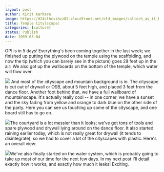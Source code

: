 ```yaml
---
layout: post
author: Kirit Karkare
image: https://d24slhcvzhzz82.cloudfront.net/old_images/caltech_as_it_happens/6a0105349b8251970b011168a61574970c.jpg
title: Temple City(scape)
categories: [culture]
status: Publish
date: 2009-03-04
---
```


OPI is in 5 days! Everything's been coming together in the last week; we finished up putting the plywood on the temple using the scaffolding, and now the tip (which you can barely see in the picture) goes 28 feet up in the air:
We also got up the wallboards on the bottom of the temple, which water will flow over. 

![](https://d24slhcvzhzz82.cloudfront.net/old_images/caltech_as_it_happens/6a0105349b8251970b0112791af7d128a4.jpg) 
And
most of the cityscape and mountain background is in. The cityscape is cut
out of drywall or OSB, about 5 feet high, and placed 3 feet from the
dance floor. Another foot behind that, we have a full wallboard of
mountainscape. It's actually really cool -- in one corner, we have a
sunset and the sky fading from yellow and orange to dark blue on the
other side of the party. Here you can see us touching up some of the cityscape, and one board still has to go on.


![](https://d24slhcvzhzz82.cloudfront.net/old_images/caltech_as_it_happens/6a0105349b8251970b011168a61696970c.jpg)The courtyard is a lot messier than it looks; we've got tons of tools and spare plywood and drywall lying around on the dance floor. It also started raining earlier today, which is not really great for drywall (it tends to disintegrate), so we had to cover a lot of the cityscapes with plastic. Here's an overall view:

![](https://d24slhcvzhzz82.cloudfront.net/old_images/caltech_as_it_happens/6a0105349b8251970b011168a617a6970c.jpg)We've also finally started on the water system, which is probably going to take up most of our time for the next few days. In my next post I'll detail exactly how it works, and exactly how much it leaks! Exciting.

 
